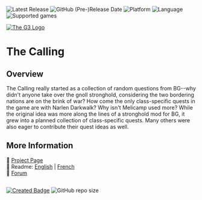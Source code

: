 ![Latest Release](https://img.shields.io/github/v/release/Gibberlings3/The_Calling?include_prereleases&color=blue)
![GitHub (Pre-)Release Date](https://img.shields.io/github/release-date-pre/Gibberlings3/The_Calling?color=gold)
![Platform](https://img.shields.io/static/v1?label=platform&message=windows%20%7C%20macOS%20%7C%20linux%20%7C%20Project%20Infinity&color=informational)
![Language](https://img.shields.io/static/v1?label=language&message=English%20%7C%20Chinese%20%7C%20Czech%20%7C%20French%20%7C%20German%20%7C%20Italian%20%7C%20Korean%20%7C%20Polish%20%7C%20Russian%20%7C%20Spanish&color=limegreen)
![Supported games](https://img.shields.io/static/v1?label=supported%20games&message=BGT%20%7C%20BGEE%20%7C%20EET%20%7C%20Tutu&color=dodgerblue)

[![The G3 Logo](https://gibberlings3.github.io/Documentation/readmes/style/g3_logo_2018.gif)](https://www.gibberlings3.net/)

# The Calling

## Overview

The Calling really started as a collection of random questions from BG--why didn't anyone take over the gnoll stronghold, considering the two bordering nations are on the brink of war? How come the only class-specific quests in the game are with Narlen Darkwalk? Why isn't Melicamp used more? While the original idea was more along the lines of a stronghold mod for BG, it grew into a planned collection of class-specific quests. Many others were also eager to contribute their quest ideas as well.

## More Information

:page_facing_up: [Project Page](https://www.gibberlings3.net/mods/quests/thecalling/)  
:page_facing_up: Readme: [English](https://gibberlings3.github.io/Documentation/readmes/readme-thecalling.html) |  [French](https://gibberlings3.github.io/Documentation/readmes/readme-thecalling-french.html)  
:page_facing_up: [Forum](https://www.gibberlings3.net/forum/201-the-calling/) 

## 

[![Created Badge](https://badges.pufler.dev/created/Gibberlings3/The_Calling?style=plastic&label=Created)](https://badges.pufler.dev)
![GitHub repo size](https://img.shields.io/github/repo-size/Gibberlings3/The_Calling?style=plastic&label=repo%20size)
